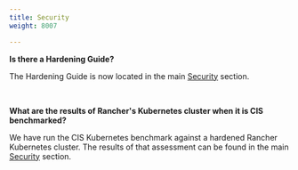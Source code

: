 ```yaml
---
title: Security
weight: 8007

---
```


**Is there a Hardening Guide?**

The Hardening Guide is now located in the main [Security]({{<baseurl>}}/rancher/v2.x/en/security/) section.

<br>

**What are the results of Rancher's Kubernetes cluster when it is CIS benchmarked?**

We have run the CIS Kubernetes benchmark against a hardened Rancher Kubernetes cluster.  The results of that assessment can be found in the main [Security]({{<baseurl>}}/rancher/v2.x/en/security/) section.
